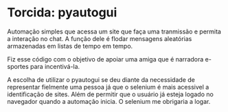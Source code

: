 # Torcida: pyautogui

Automação simples que acessa um site que faça uma tranmissão e permita a interação no chat. A função dele é flodar mensagens aleatórias armazenadas  em listas de tempo em tempo.



Fiz esse código com o objetivo de apoiar uma amiga que é narradora e-sportes para incentivá-la. 



A escolha de utilizar o pyautogui se deu diante da necessidade de representar fielmente uma pessoa já que o selenium é mais acessivel a identificação de sites. Além de permitir que o usuário já esteja logado no navegador quando a automação inicia. O selenium me obrigaria a logar.